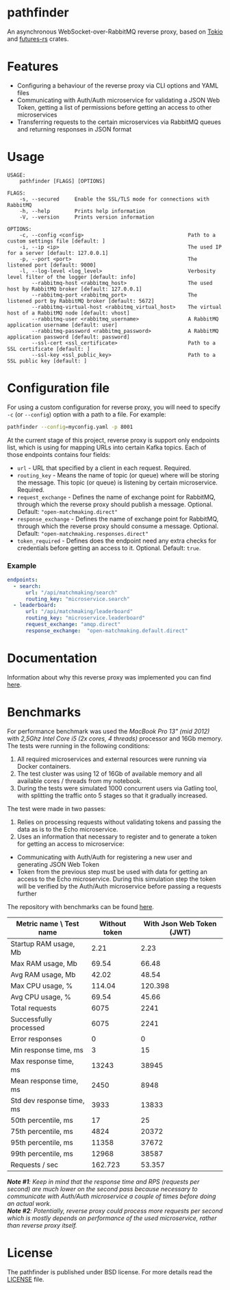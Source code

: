 # pathfinder
An asynchronous WebSocket-over-RabbitMQ reverse proxy, based on [Tokio](https://tokio.rs/) and [futures-rs](https://github.com/rust-lang-nursery/futures-rs) crates.

# Features
- Configuring a behaviour of the reverse proxy via CLI options and YAML files
- Communicating with Auth/Auth microservice for validating a JSON Web Token, getting a list of permissions before getting an access to other microservices
- Transferring requests to the certain microservices via RabbitMQ queues and returning responses in JSON format

# Usage
```
USAGE:
    pathfinder [FLAGS] [OPTIONS]

FLAGS:
    -s, --secured     Enable the SSL/TLS mode for connections with RabbitMQ
    -h, --help        Prints help information
    -V, --version     Prints version information

OPTIONS:
    -c, --config <config>                                  Path to a custom settings file [default: ]
    -i, --ip <ip>                                          The used IP for a server [default: 127.0.0.1]
    -p, --port <port>                                      The listened port [default: 9000]
    -l, --log-level <log_level>                            Verbosity level filter of the logger [default: info]
        --rabbitmq-host <rabbitmq_host>                    The used host by RabbitMQ broker [default: 127.0.0.1]
        --rabbitmq-port <rabbitmq_port>                    The listened port by RabbitMQ broker [default: 5672]
        --rabbitmq-virtual-host <rabbitmq_virtual_host>    The virtual host of a RabbitMQ node [default: vhost]
        --rabbitmq-user <rabbitmq_username>                A RabbitMQ application username [default: user]
        --rabbitmq-password <rabbitmq_password>            A RabbitMQ application password [default: password]
        --ssl-cert <ssl_certificate>                       Path to a SSL certificate [default: ]
        --ssl-key <ssl_public_key>                         Path to a SSL public key [default: ]
```

# Configuration file
For using a custom configuration for reverse proxy, you will need to specify `-c` (or `--config`) option with a path to
a file. For example:
```bash
pathfinder --config=myconfig.yaml -p 8001
```
At the current stage of this project, reverse proxy is support only endpoints list, which is using for mapping URLs into certain Kafka topics.
Each of those endpoints contains four fields:
- `url` - URL that specified by a client in each request. Required.
- `routing_key` - Means the name of topic (or queue) where will be storing the message. This topic (or queue) is listening by certain microservice. Required.
- `request_exchange` - Defines the name of exchange point for RabbitMQ, through which the reverse proxy should publish a message. Optional. Default: `"open-matchmaking.direct"`
- `response_exchange` - Defines the name of exchange point for RabbitMQ, through which the reverse proxy should consume a message. Optional. Default: `"open-matchmaking.responses.direct"`
- `token_required` - Defines does the endpoint need any extra checks for credentials before getting an access to it. Optional. Default: `true`.

### Example
```yaml
endpoints:
  - search:
      url: "/api/matchmaking/search"
      routing_key: "microservice.search"
  - leaderboard:
      url: "/api/matchmaking/leaderboard"
      routing_key: "microservice.leaderboard"
      request_exchange: "amqp.direct"
      response_exchange:  "open-matchmaking.default.direct"
```

# Documentation
Information about why this reverse proxy was implemented you can find [here](https://github.com/OpenMatchmaking/documentation/blob/master/docs/components/reverse-proxy.md#reverse-proxy).

# Benchmarks
For performance benchmark was used the *MacBook Pro 13" (mid 2012)* with *2,5Ghz Intel Core i5 (2x cores, 4 threads)* processor and 16Gb memory. The tests were running in the following conditions:
1. All required microservices and external resources were running via Docker containers.
2. The test cluster was using 12 of 16Gb of available memory and all available cores / threads from my notebook.
3. During the tests were simulated 1000 concurrent users via Gatling tool, with splitting the traffic onto 5 stages so that it gradually increased.

The test were made in two passes:
1. Relies on processing requests without validating tokens and passing the data as is to the Echo microservice.
2. Uses an information that necessary to register and to generate a token for getting an access to microservice:
- Communicating with Auth/Auth for registering a new user and generating JSON Web Token
- Token from the previous step must be used with data for getting an access to the Echo microservice. During this simulation step the token will be verified by the Auth/Auth microservice before passing a requests further

The repository with benchmarks can be found [here](https://github.com/OpenMatchmaking/bench-pathfinder).

| Metric name \ Test name    | Without token | With Json Web Token (JWT) | 
|----------------------------|---------------|---------------------------| 
| Startup RAM usage, Mb      | 2.21          | 2.23                      |
| Max RAM usage, Mb          | 69.54         | 66.48                     |
| Avg RAM usage, Mb          | 42.02         | 48.54                     |
| Max CPU usage, %           | 114.04        | 120.398                   |
| Avg CPU usage, %           | 69.54         | 45.66                     |
| Total requests             | 6075          | 2241                      |
| Successfully processed     | 6075          | 2241                      |
| Error responses            | 0             | 0                         |
| Min response time, ms      | 3             | 15                        |
| Max response time, ms      | 13243         | 38945                     |
| Mean response time, ms     | 2450          | 8948                      |
| Std dev response time, ms  | 3933          | 13833                     |
| 50th percentile, ms        | 17            | 25                        |
| 75th percentile, ms        | 4824          | 20372                     |
| 95th percentile, ms        | 11358         | 37672                     |
| 99th percentile, ms        | 12968         | 38587                     |
| Requests / sec             | 162.723       | 53.357                    |

***Note #1**: Keep in mind that the response time and RPS (requests per second) are much lower on the second pass because necessary to communicate with Auth/Auth microservice a couple of times before doing an actual work.*  
***Note #2**: Potentially, reverse proxy could process more requests per second which is mostly depends on performance of the used microservice, rather than reverse proxy itself.*

# License
The pathfinder is published under BSD license. For more details read the [LICENSE](https://github.com/OpenMatchmaking/pathfinder/blob/master/LICENSE) file.
